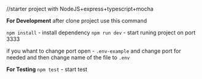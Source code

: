 //starter project with NodeJS+express+typescript+mocha

**For Development**
after clone project use this command

`npm install` - install dependency
`npm run dev` - start runing project on port 3333

if you whant to change port open - `.env-example`
and change port for needed
and then change name of the file to `.env`

**For Testing**
`npm test` - start test